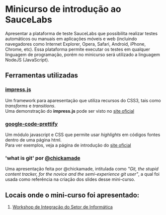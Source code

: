 Minicurso de introdução ao SauceLabs
====================================

Apresentar a plataforma de teste SauceLabs que possibilita realizar testes automáticos ou manuais em aplicações móveis e web (incluindo navegadores como Internet Explorer, Opera, Safari, Android, iPhone, Chrome, etc). Essa plataforma permite executar os testes em qualquer linguagem de programação, porém no minicurso será utilizado a linguagem NodeJS (JavaScript).

## Ferramentas utilizadas

### [impress.js](https://github.com/bartaz/impress.js)
Um framework para aparesentação que utiliza recursos do CSS3, tais como _transforms_ e _transitions_. <br>
Uma demonstração do **impress.js** pode ser visto no [site oficial](http://bartaz.github.com/impress.js)

### [google-code-prettify](https://code.google.com/p/google-code-prettify/)
Um módulo javascript e CSS que permite usar _highlights_ em códigos fontes dentro de uma página html. <br>
Para ver exemplos, veja a página de introdução do [site oficial](http://google-code-prettify.googlecode.com/svn/trunk/README.html)

### 'what is git' por [@chickamade](http://twitter.com/chickamade)
Uma apresentação feita por @chickamade, intitulada como _"Git, the stupid content tracker, for the novice and the semi-experience git user"_, a qual foi usada como referência na criação dos slides desse mini-curso.


## Locais onde o mini-curso foi apresentado:
1. [Workshop de Integração do Setor de Informática](www.icei.pucminas.br/wisi/)
